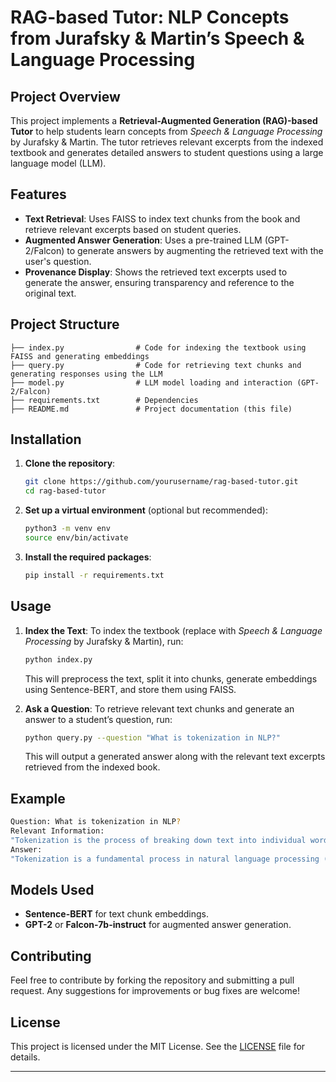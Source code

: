 
# RAG-based Tutor: NLP Concepts from Jurafsky & Martin’s Speech & Language Processing

## Project Overview

This project implements a **Retrieval-Augmented Generation (RAG)-based Tutor** to help students learn concepts from *Speech & Language Processing* by Jurafsky & Martin. The tutor retrieves relevant excerpts from the indexed textbook and generates detailed answers to student questions using a large language model (LLM).

## Features

- **Text Retrieval**: Uses FAISS to index text chunks from the book and retrieve relevant excerpts based on student queries.
- **Augmented Answer Generation**: Uses a pre-trained LLM (GPT-2/Falcon) to generate answers by augmenting the retrieved text with the user's question.
- **Provenance Display**: Shows the retrieved text excerpts used to generate the answer, ensuring transparency and reference to the original text.

## Project Structure

```
├── index.py                # Code for indexing the textbook using FAISS and generating embeddings
├── query.py                # Code for retrieving text chunks and generating responses using the LLM
├── model.py                # LLM model loading and interaction (GPT-2/Falcon)
├── requirements.txt        # Dependencies
├── README.md               # Project documentation (this file)
```

## Installation

1. **Clone the repository**:

   ```bash
   git clone https://github.com/yourusername/rag-based-tutor.git
   cd rag-based-tutor
   ```

2. **Set up a virtual environment** (optional but recommended):

   ```bash
   python3 -m venv env
   source env/bin/activate
   ```

3. **Install the required packages**:

   ```bash
   pip install -r requirements.txt
   ```

## Usage

1. **Index the Text**:
   To index the textbook (replace with *Speech & Language Processing* by Jurafsky & Martin), run:

   ```bash
   python index.py
   ```

   This will preprocess the text, split it into chunks, generate embeddings using Sentence-BERT, and store them using FAISS.

2. **Ask a Question**:
   To retrieve relevant text chunks and generate an answer to a student’s question, run:

   ```bash
   python query.py --question "What is tokenization in NLP?"
   ```

   This will output a generated answer along with the relevant text excerpts retrieved from the indexed book.

## Example

```bash
Question: What is tokenization in NLP?
Relevant Information: 
"Tokenization is the process of breaking down text into individual words or phrases, known as tokens. These tokens form the building blocks of NLP tasks."
Answer: 
"Tokenization is a fundamental process in natural language processing (NLP) that involves breaking text into smaller units such as words or phrases."
```

## Models Used

- **Sentence-BERT** for text chunk embeddings.
- **GPT-2** or **Falcon-7b-instruct** for augmented answer generation.

## Contributing

Feel free to contribute by forking the repository and submitting a pull request. Any suggestions for improvements or bug fixes are welcome!

## License

This project is licensed under the MIT License. See the [LICENSE](LICENSE) file for details.

---
